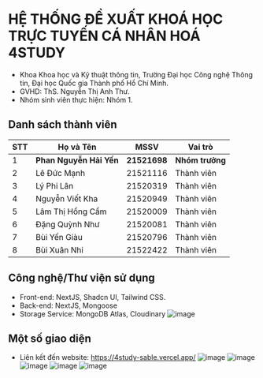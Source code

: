 # HỆ THỐNG ĐỀ XUẤT KHOÁ HỌC TRỰC TUYẾN CÁ NHÂN HOÁ 4STUDY

* Khoa Khoa học và Kỹ thuật thông tin, Trường Đại học Công nghệ Thông tin, Đại học Quốc gia Thành phố Hồ Chí Minh.
* GVHD: ThS. Nguyễn Thị Anh Thư.
* Nhóm sinh viên thực hiện: Nhóm 1.

## Danh sách thành viên

| STT | Họ và Tên               | MSSV         | Vai trò         |
| --- | ----------------------- | ------------ | --------------- |
| 1   | **Phan Nguyễn Hải Yến** | **21521698** | **Nhóm trưởng** |
| 2   | Lê Đức Mạnh             | 21521116     | Thành viên      |
| 3   | Lý Phi Lân              | 21520319     | Thành viên      |
| 4   | Nguyễn Viết Kha         | 21520949     | Thành viên      |
| 5   | Lâm Thị Hồng Cẩm        | 21520009     | Thành viên      |
| 6   | Đặng Quỳnh Như          | 21520081     | Thành viên      |
| 7   | Bùi Yến Giàu            | 21520796     | Thành viên      |
| 8   | Bùi Xuân Nhi            | 21522422     | Thành viên      |

## Công nghệ/Thư viện sử dụng
* Front-end: NextJS, Shadcn UI, Tailwind CSS.
* Back-end: NextJS, Mongoose
* Storage Service: MongoDB Atlas, Cloudinary
![image](https://github.com/user-attachments/assets/03a7eafa-3705-4af5-bf56-ae24e7eb57b3)

## Một số giao diện
* Liên kết đến website: https://4study-sable.vercel.app/
![image](https://github.com/user-attachments/assets/099b1875-860c-4932-9920-d2871b73a998)
![image](https://github.com/user-attachments/assets/e11203a5-4032-40c4-b518-380724bb64e1)
![image](https://github.com/user-attachments/assets/956a19a3-4923-496b-b20b-74da83dda6d1)
![image](https://github.com/user-attachments/assets/9b4e412a-6d1b-47d2-93ad-f0d09664154e)
![image](https://github.com/user-attachments/assets/731b8646-95d2-4f81-af51-b315345905cf)
